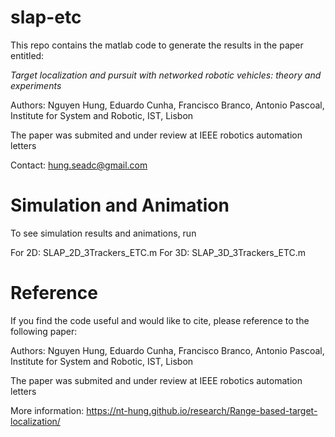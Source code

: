 # slap-etc
This repo contains the matlab code to generate the results in the paper entitled:

*Target localization and pursuit with networked robotic vehicles: theory and experiments*

Authors: Nguyen Hung, Eduardo Cunha, Francisco Branco, Antonio Pascoal, Institute for System and Robotic, IST, Lisbon

The paper was submited and under review at IEEE robotics automation letters

Contact: hung.seadc@gmail.com

# Simulation and Animation
To see simulation results and animations, run 

For 2D: SLAP_2D_3Trackers_ETC.m
For 3D: SLAP_3D_3Trackers_ETC.m

# Reference
If you find the code useful and would like to cite, please reference to the following paper:

Authors: Nguyen Hung, Eduardo Cunha, Francisco Branco, Antonio Pascoal, Institute for System and Robotic, IST, Lisbon

The paper was submited and under review at IEEE robotics automation letters

More information:
https://nt-hung.github.io/research/Range-based-target-localization/
